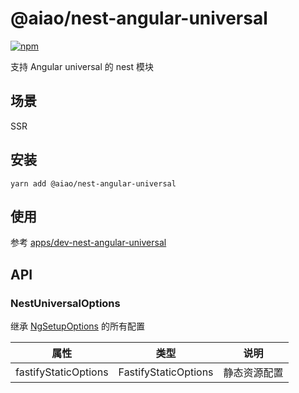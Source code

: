 # @aiao/nest-angular-universal

[![npm][shields-nest-angular-universal]][npm-nest-angular-universal]

支持 Angular universal 的 nest 模块

## 场景

SSR

## 安装

```console
yarn add @aiao/nest-angular-universal
```

## 使用

参考 [apps/dev-nest-angular-universal](/apps/dev-nest-angular-universal)

## API

### NestUniversalOptions

继承 [NgSetupOptions](/libs/universal-fastify-engine#setup-options) 的所有配置

| 属性                 | 类型                 | 说明         |
| -------------------- | -------------------- | ------------ |
| fastifyStaticOptions | FastifyStaticOptions | 静态资源配置 |

[shields-nest-angular-universal]: https://img.shields.io/npm/v/@aiao/nest-angular-universal?style=flat-square
[npm-nest-angular-universal]: https://www.npmjs.com/@aiao/nest-angular-universal
